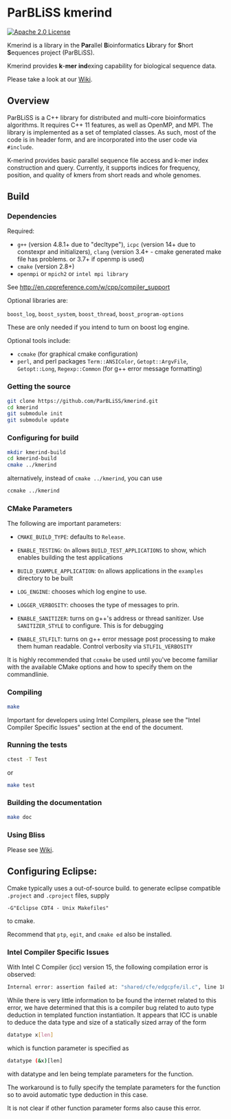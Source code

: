 # ParBLiSS kmerind 
[![Apache 2.0 License](https://img.shields.io/badge/license-Apache%20v2.0-blue.svg)](LICENSE)

Kmerind is a library in the **Par**allel **B**ioinformatics **Li**brary for **S**hort **S**equences project (ParBLiSS).

Kmerind provides **k**-**mer** **ind**exing capability for biological sequence data.

Please take a look at our [Wiki](https://github.com/ParBLiSS/kmerind/wiki).

## Overview
ParBLiSS is a C++ library for distributed and multi-core bioinformatics algorithms.  It requires C++ 11 features, as well as OpenMP, and MPI.  The library is implemented as a set of templated classes.  As such, most of the code is in header form, and are incorporated into the user code via `#include`.  

K-merind provides basic parallel sequence file access and k-mer index construction and query.  Currently, it supports indices for frequency, position, and quality of kmers from short reads and whole genomes.

## Build

### Dependencies

Required:

- `g++` (version 4.8.1+ due to "decltype"), `icpc` (version 14+ due to constexpr and initializers), `clang` (version 3.4+ - cmake generated make file has problems. or 3.7+ if openmp is used)
- `cmake` (version 2.8+)
- `openmpi` or `mpich2` or `intel mpi library`

See 
http://en.cppreference.com/w/cpp/compiler_support


Optional libraries are:

`boost_log`, `boost_system`, `boost_thread`, `boost_program-options`

These are only needed if you intend to turn on boost log engine.


Optional tools include:

- `ccmake` (for graphical cmake configuration)
- `perl`, and perl packages `Term::ANSIColor`, `Getopt::ArgvFile`, `Getopt::Long`, `Regexp::Common` (for g++ error message formatting)


### Getting the source

```sh
git clone https://github.com/ParBLiSS/kmerind.git
cd kmerind
git submodule init
git submodule update
```

### Configuring for build

```sh
mkdir kmerind-build
cd kmerind-build
cmake ../kmerind
```

alternatively, instead of `cmake ../kmerind`, you can use

```sh
ccmake ../kmerind
```


### CMake Parameters

The following are important parameters:

- `CMAKE_BUILD_TYPE`:  defaults to `Release`.
- `ENABLE_TESTING`:  `On` allows `BUILD_TEST_APPLICATIONS` to show, which enables building the test applications
- `BUILD_EXAMPLE_APPLICATION`: `On` allows applications in the `examples` directory to be built
- `LOG_ENGINE`: chooses which log engine to use.
- `LOGGER_VERBOSITY`: chooses the type of messages to prin.

- `ENABLE_SANITIZER`: turns on g++'s address or thread sanitizer.  Use `SANITIZER_STYLE` to configure.  This is for debugging
- `ENABLE_STLFILT`:  turns on g++ error message post processing to make them human readable.  Control verbosity via `STLFIL_VERBOSITY`

It is highly recommended that `ccmake` be used until you've become familiar with the available CMake options and how to specify them on the commandlinie.


### Compiling

```sh
make
```

Important for developers using Intel Compilers, please see the "Intel Compiler Specific Issues" section at the end of the document. 


### Running the tests

```sh
ctest -T Test
```

or 

```sh
make test
```


### Building the documentation

```sh
make doc
```

### Using Bliss
Please see  [Wiki](https://github.com/ParBLiSS/kmerind/wiki).



## Configuring Eclipse:

Cmake typically uses a out-of-source build.  to generate eclipse compatible `.project` and `.cproject` files, supply
```
-G"Eclipse CDT4 - Unix Makefiles"
```
to cmake.

Recommend that `ptp`, `egit`, and `cmake ed` also be installed.


### Intel Compiler Specific Issues
With Intel C Compiler (icc) version 15, the following compilation error is observed:
```sh
Internal error: assertion failed at: "shared/cfe/edgcpfe/il.c", line 18295
```

While there is very little information to be found the internet related to this error, we have determined that this is a compiler bug related to auto type deduction in templated function instantiation.  It appears that ICC is unable to deduce the data type and size of a statically sized array of the form
```sh
datatype x[len]
```
which is function parameter is specified as
```sh
datatype (&x)[len]
```
with datatype and len being template parameters for the function.

The workaround is to fully specify the template parameters for the function so to avoid automatic type deduction in this case.

It is not clear if other function parameter forms also cause this error.
 
